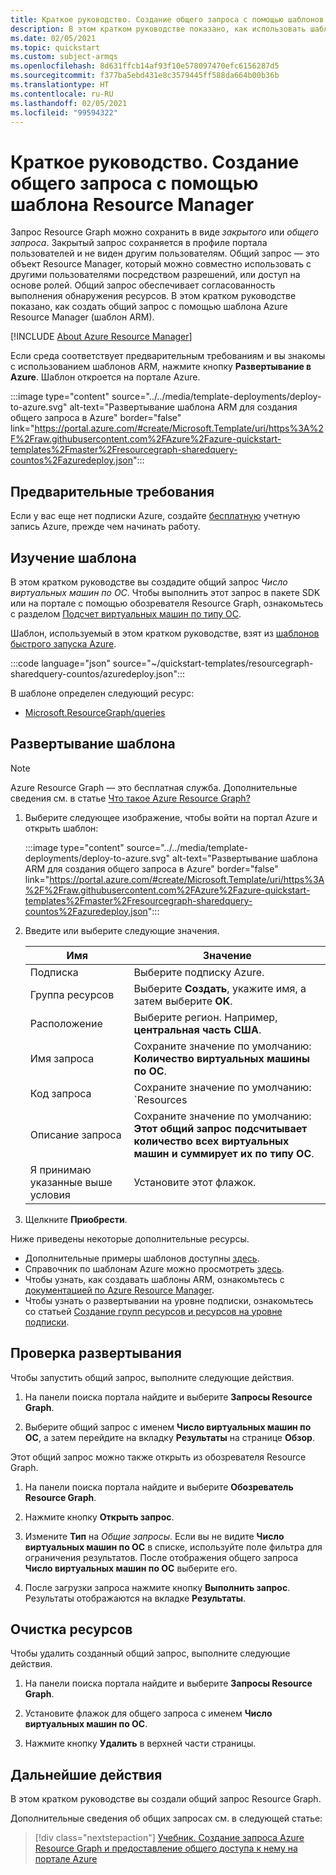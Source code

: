 ```yaml
---
title: Краткое руководство. Создание общего запроса с помощью шаблонов
description: В этом кратком руководстве показано, как использовать шаблон Azure Resource Manager (шаблон ARM), чтобы создать общий запрос Resource Graph, который подсчитывает количество виртуальных машины по типу ОС.
ms.date: 02/05/2021
ms.topic: quickstart
ms.custom: subject-armqs
ms.openlocfilehash: 8d631ffcb14af93f10e578097470efc6156287d5
ms.sourcegitcommit: f377ba5ebd431e8c3579445ff588da664b00b36b
ms.translationtype: HT
ms.contentlocale: ru-RU
ms.lasthandoff: 02/05/2021
ms.locfileid: "99594322"
---
```

# <a name="quickstart-create-a-shared-query-by-using-an-arm-template"></a>Краткое руководство. Создание общего запроса с помощью шаблона Resource Manager

Запрос Resource Graph можно сохранить в виде _закрытого_ или _общего запроса_. Закрытый запрос сохраняется в профиле портала пользователей и не виден другим пользователям. Общий запрос — это объект Resource Manager, который можно совместно использовать с другими пользователями посредством разрешений, или доступ на основе ролей. Общий запрос обеспечивает согласованность выполнения обнаружения ресурсов. В этом кратком руководстве показано, как создать общий запрос с помощью шаблона Azure Resource Manager (шаблон ARM).

[!INCLUDE [About Azure Resource Manager](../../../includes/resource-manager-quickstart-introduction.md)]

Если среда соответствует предварительным требованиям и вы знакомы с использованием шаблонов ARM, нажмите кнопку **Развертывание в Azure**. Шаблон откроется на портале Azure.

:::image type="content" source="../../media/template-deployments/deploy-to-azure.svg" alt-text="Развертывание шаблона ARM для создания общего запроса в Azure" border="false" link="https://portal.azure.com/#create/Microsoft.Template/uri/https%3A%2F%2Fraw.githubusercontent.com%2FAzure%2Fazure-quickstart-templates%2Fmaster%2Fresourcegraph-sharedquery-countos%2Fazuredeploy.json":::

## <a name="prerequisites"></a>Предварительные требования

Если у вас еще нет подписки Azure, создайте [бесплатную](https://azure.microsoft.com/free/) учетную запись Azure, прежде чем начинать работу.

## <a name="review-the-template"></a>Изучение шаблона

В этом кратком руководстве вы создадите общий запрос _Число виртуальных машин по ОС_. Чтобы выполнить этот запрос в пакете SDK или на портале с помощью обозревателя Resource Graph, ознакомьтесь с разделом [Подсчет виртуальных машин по типу ОС](./samples/starter.md#count-os).

Шаблон, используемый в этом кратком руководстве, взят из [шаблонов быстрого запуска Azure](https://azure.microsoft.com/resources/templates/resourcegraph-sharedquery-countos/).

:::code language="json" source="~/quickstart-templates/resourcegraph-sharedquery-countos/azuredeploy.json":::

В шаблоне определен следующий ресурс:

- [Microsoft.ResourceGraph/queries](/azure/templates/microsoft.resourcegraph/queries)

## <a name="deploy-the-template"></a>Развертывание шаблона

> [!NOTE]
> Azure Resource Graph — это бесплатная служба. Дополнительные сведения см. в статье [Что такое Azure Resource Graph?](./overview.md)

1. Выберите следующее изображение, чтобы войти на портал Azure и открыть шаблон:

   :::image type="content" source="../../media/template-deployments/deploy-to-azure.svg" alt-text="Развертывание шаблона ARM для создания общего запроса в Azure" border="false" link="https://portal.azure.com/#create/Microsoft.Template/uri/https%3A%2F%2Fraw.githubusercontent.com%2FAzure%2Fazure-quickstart-templates%2Fmaster%2Fresourcegraph-sharedquery-countos%2Fazuredeploy.json":::

1. Введите или выберите следующие значения.

   | Имя | Значение |
   |------|-------|
   | Подписка | Выберите подписку Azure. |
   | Группа ресурсов | Выберите **Создать**, укажите имя, а затем выберите **OK**. |
   | Расположение | Выберите регион. Например, **центральная часть США**. |
   | Имя запроса | Сохраните значение по умолчанию: **Количество виртуальных машины по ОС**. |
   | Код запроса | Сохраните значение по умолчанию: `Resources | where type =~ 'Microsoft.Compute/virtualMachines' | summarize count() by tostring(properties.storageProfile.osDisk.osType)` |
   | Описание запроса | Сохраните значение по умолчанию: **Этот общий запрос подсчитывает количество всех виртуальных машин и суммирует их по типу ОС**. |
   | Я принимаю указанные выше условия | Установите этот флажок. |

1. Щелкните **Приобрести**.

Ниже приведены некоторые дополнительные ресурсы.

- Дополнительные примеры шаблонов доступны [здесь](https://azure.microsoft.com/resources/templates/?resourceType=Microsoft.Authorization&pageNumber=1&sort=Popular).
- Справочник по шаблонам Azure можно просмотреть [здесь](/azure/templates/microsoft.resourcegraph/allversions).
- Чтобы узнать, как создавать шаблоны ARM, ознакомьтесь с [документацией по Azure Resource Manager](../../azure-resource-manager/management/overview.md).
- Чтобы узнать о развертывании на уровне подписки, ознакомьтесь со статьей [Создание групп ресурсов и ресурсов на уровне подписки](../../azure-resource-manager/templates/deploy-to-subscription.md).

## <a name="validate-the-deployment"></a>Проверка развертывания

Чтобы запустить общий запрос, выполните следующие действия.

1. На панели поиска портала найдите и выберите **Запросы Resource Graph**.

1. Выберите общий запрос с именем **Число виртуальных машин по ОС**, а затем перейдите на вкладку **Результаты** на странице **Обзор**.

Этот общий запрос можно также открыть из обозревателя Resource Graph.

1. На панели поиска портала найдите и выберите **Обозреватель Resource Graph**.

1. Нажмите кнопку **Открыть запрос**.

1. Измените **Тип** на _Общие запросы_. Если вы не видите **Число виртуальных машин по ОС** в списке, используйте поле фильтра для ограничения результатов. После отображения общего запроса **Число виртуальных машин по ОС** выберите его.

1. После загрузки запроса нажмите кнопку **Выполнить запрос**. Результаты отображаются на вкладке **Результаты**.

## <a name="clean-up-resources"></a>Очистка ресурсов

Чтобы удалить созданный общий запрос, выполните следующие действия.

1. На панели поиска портала найдите и выберите **Запросы Resource Graph**.

1. Установите флажок для общего запроса с именем **Число виртуальных машин по ОС**.

1. Нажмите кнопку **Удалить** в верхней части страницы.

## <a name="next-steps"></a>Дальнейшие действия

В этом кратком руководстве вы создали общий запрос Resource Graph.

Дополнительные сведения об общих запросах см. в следующей статье:

> [!div class="nextstepaction"]
> [Учебник. Создание запроса Azure Resource Graph и предоставление общего доступа к нему на портале Azure](./tutorials/create-share-query.md)